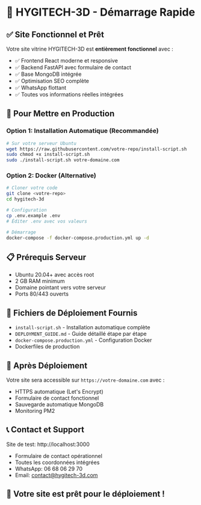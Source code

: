 # 🚀 HYGITECH-3D - Démarrage Rapide

## ✅ **Site Fonctionnel et Prêt**

Votre site vitrine HYGITECH-3D est **entièrement fonctionnel** avec :
- ✅ Frontend React moderne et responsive
- ✅ Backend FastAPI avec formulaire de contact
- ✅ Base MongoDB intégrée
- ✅ Optimisation SEO complète
- ✅ WhatsApp flottant
- ✅ Toutes vos informations réelles intégrées

## 🎯 **Pour Mettre en Production**

### Option 1: Installation Automatique (Recommandée)
```bash
# Sur votre serveur Ubuntu
wget https://raw.githubusercontent.com/votre-repo/install-script.sh
sudo chmod +x install-script.sh
sudo ./install-script.sh votre-domaine.com
```

### Option 2: Docker (Alternative)
```bash
# Cloner votre code
git clone <votre-repo>
cd hygitech-3d

# Configuration
cp .env.example .env
# Éditer .env avec vos valeurs

# Démarrage
docker-compose -f docker-compose.production.yml up -d
```

## 📋 **Prérequis Serveur**
- Ubuntu 20.04+ avec accès root
- 2 GB RAM minimum
- Domaine pointant vers votre serveur
- Ports 80/443 ouverts

## 📁 **Fichiers de Déploiement Fournis**
- `install-script.sh` - Installation automatique complète
- `DEPLOYMENT_GUIDE.md` - Guide détaillé étape par étape
- `docker-compose.production.yml` - Configuration Docker
- Dockerfiles de production

## 🔧 **Après Déploiement**

Votre site sera accessible sur `https://votre-domaine.com` avec :
- HTTPS automatique (Let's Encrypt)
- Formulaire de contact fonctionnel
- Sauvegarde automatique MongoDB
- Monitoring PM2

## 📞 **Contact et Support**

Site de test: http://localhost:3000
- Formulaire de contact opérationnel
- Toutes les coordonnées intégrées
- WhatsApp: 06 68 06 29 70
- Email: contact@hygitech-3d.com

## 🎉 **Votre site est prêt pour le déploiement !**